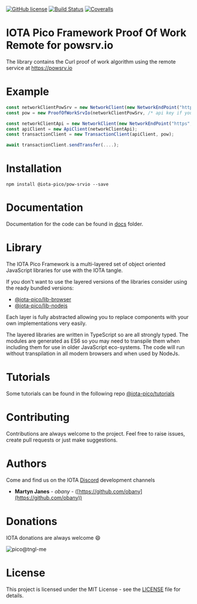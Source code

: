 [![GitHub license](https://img.shields.io/badge/license-MIT-blue.svg)](https://raw.githubusercontent.com/iota-pico/pow-srvio/master/LICENSE) [![Build Status](https://travis-ci.org/iota-pico/pow-srvio.svg?branch=master)](https://travis-ci.org/iota-pico/pow-srvio) 
[![Coveralls](https://img.shields.io/coveralls/iota-pico/pow-srvio.svg)](https://coveralls.io/github/iota-pico/pow-srvio)

# IOTA Pico Framework Proof Of Work Remote for powsrv.io

The library contains the Curl proof of work algorithm using the remote service at https://powsrv.io

# Example

```typescript
const networkClientPowSrv = new NetworkClient(new NetworkEndPoint("https", "api.powsrv.io", 443));
const pow = new ProofOfWorkSrvIo(networkClientPowSrv, /* api key if you have one */);

const networkClientApi = new NetworkClient(new NetworkEndPoint("https", "nodes.iota.fm", 443));
const apiClient = new ApiClient(networkClientApi);
const transactionClient = new TransactionClient(apiClient, pow);

await transactionClient.sendTransfer(....);
```

# Installation

```shell
npm install @iota-pico/pow-srvio --save
```

# Documentation

Documentation for the code can be found in [docs](https://github.com/iota-pico/pow-srvio/blob/master/docs/README.md) folder.

# Library

The IOTA Pico Framework is a multi-layered set of object oriented JavaScript libraries for use with the IOTA tangle.

If you don't want to use the layered versions of the libraries consider using the  ready bundled versions:

* [@iota-pico/lib-browser](https://github.com/iota-pico/lib-browser)
* [@iota-pico/lib-nodejs](https://github.com/iota-pico/lib-nodejs)

Each layer is fully abstracted allowing you to replace components with your own implementations very easily.

The layered libraries are written in TypeScript so are all strongly typed. The modules are generated as ES6 so you may need to transpile them when including them for use in older JavaScript eco-systems. The code will run without transpilation in all modern browsers and when used by NodeJs.

# Tutorials

Some tutorials can be found in the following repo [@iota-pico/tutorials](https://github.com/iota-pico/tutorials)

# Contributing

Contributions are always welcome to the project. Feel free to raise issues, create pull requests or just make suggestions.

# Authors

Come and find us on the IOTA [Discord](https://discord.gg/JJysqe9) development channels

* **Martyn Janes** - *obany* - ([https://github.com/obany](https://github.com/obany))

# Donations

IOTA donations are always welcome :smile:

![pico@tngl-me](https://cdn.tngl.me/tngl-me/pico/qr.svg)

# License

This project is licensed under the MIT License - see the [LICENSE](https://github.com/iota-pico/pow-srvio/blob/master/LICENSE) file for details.
